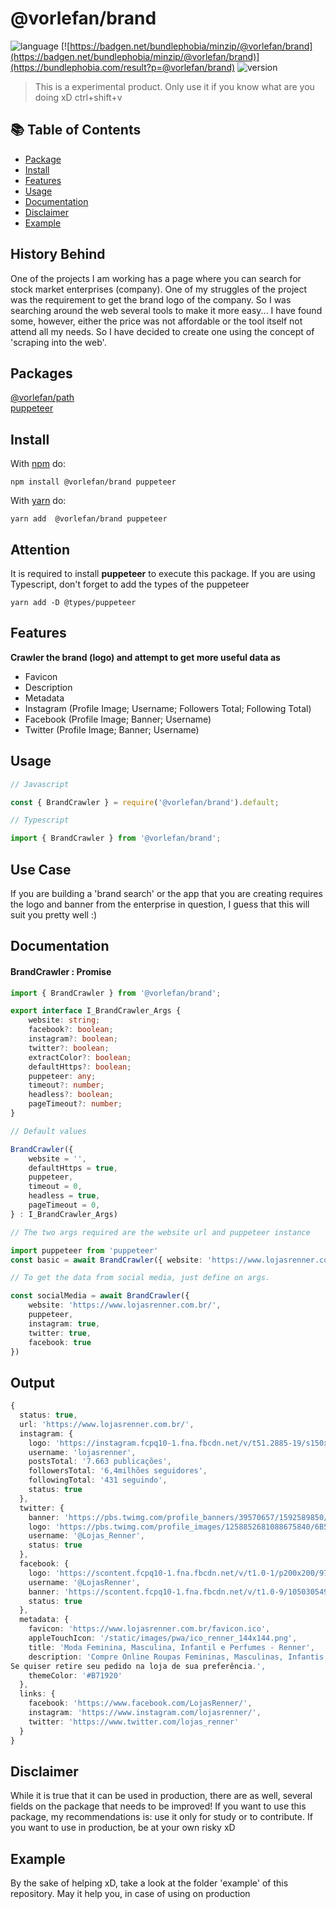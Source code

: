 # @vorlefan/brand

![language](https://img.shields.io/badge/language-typescript-blue.svg)
[![https://badgen.net/bundlephobia/minzip/@vorlefan/brand](https://badgen.net/bundlephobia/minzip/@vorlefan/brand)](https://bundlephobia.com/result?p=@vorlefan/brand)
![version](https://img.shields.io/npm/v/@vorlefan/brand)

> This is a experimental product. Only use it if you know what are you doing xD
> ctrl+shift+v

## :books: Table of Contents

-   [Package](#package)
-   [Install](#package-installation)
-   [Features](#features)
-   [Usage](#usage)
-   [Documentation](#docs)
-   [Disclaimer](#disclaimer)
-   [Example](#example)

## History Behind

One of the projects I am working has a page where you can search for stock market enterprises (company).
One of my struggles of the project was the requirement to get the brand logo of the company. So I was searching around the web several tools to make it more easy... I have found some, however, either the price was not affordable or the tool itself not attend all my needs. So I have decided to create one using the concept of 'scraping into the web'.

## Packages

[@vorlefan/path](https://github.com/DaxSoft/path) <br />
[puppeteer](https://github.com/puppeteer/puppeteer) <br />

## Install

With [npm](https://npmjs.org) do:

```
npm install @vorlefan/brand puppeteer
```

With [yarn](https://yarnpkg.com/en/) do:

```
yarn add  @vorlefan/brand puppeteer
```

## Attention

It is required to install **puppeteer** to execute this package.
If you are using Typescript, don't forget to add the types of the puppeteer

```
yarn add -D @types/puppeteer
```

## Features

**Crawler the brand (logo) and attempt to get more useful data as**

-   Favicon
-   Description
-   Metadata
-   Instagram (Profile Image; Username; Followers Total; Following Total)
-   Facebook (Profile Image; Banner; Username)
-   Twitter (Profile Image; Banner; Username)

## Usage

```ts
// Javascript

const { BrandCrawler } = require('@vorlefan/brand').default;

// Typescript

import { BrandCrawler } from '@vorlefan/brand';
```

## Use Case

If you are building a 'brand search' or the app that you are creating requires the logo and banner from the enterprise in question, I guess that this will suit you pretty well :)

## Documentation

#### BrandCrawler : Promise

```ts
import { BrandCrawler } from '@vorlefan/brand';

export interface I_BrandCrawler_Args {
    website: string;
    facebook?: boolean;
    instagram?: boolean;
    twitter?: boolean;
    extractColor?: boolean;
    defaultHttps?: boolean;
    puppeteer: any;
    timeout?: number;
    headless?: boolean;
    pageTimeout?: number;
}

// Default values

BrandCrawler({
    website = '',
    defaultHttps = true,
    puppeteer,
    timeout = 0,
    headless = true,
    pageTimeout = 0,
} : I_BrandCrawler_Args)

// The two args required are the website url and puppeteer instance

import puppeteer from 'puppeteer'
const basic = await BrandCrawler({ website: 'https://www.lojasrenner.com.br/', puppeteer })

// To get the data from social media, just define on args.

const socialMedia = await BrandCrawler({
    website: 'https://www.lojasrenner.com.br/',
    puppeteer,
    instagram: true,
    twitter: true,
    facebook: true
})

```

## Output

```ts
{
  status: true,
  url: 'https://www.lojasrenner.com.br/',
  instagram: {
    logo: 'https://instagram.fcpq10-1.fna.fbcdn.net/v/t51.2885-19/s150x150/97535538_242618216802493_3735315095777968128_n.jpg?_nc_ht=instagram.fcpq10-1.fna.fbcdn.net&_nc_ohc=MuDJ5Sot_9QAX8zYwwl&oh=a2d970591f442d18a5112ab593e274bd&oe=5F27CAB3',
    username: 'lojasrenner',
    postsTotal: '7.663 publicações',
    followersTotal: '6,4milhões seguidores',
    followingTotal: '431 seguindo',
    status: true
  },
  twitter: {
    banner: 'https://pbs.twimg.com/profile_banners/39570657/1592589850/600x200',
    logo: 'https://pbs.twimg.com/profile_images/1258852681088675840/6B5NqABb_200x200.jpg',
    username: '@Lojas_Renner',
    status: true
  },
  facebook: {
    logo: 'https://scontent.fcpq10-1.fna.fbcdn.net/v/t1.0-1/p200x200/97674179_3125074290883014_2785964363712823296_n.png?_nc_cat=1&_nc_sid=dbb9e7&_nc_oc=AQl-dS2WABWb3xXoQBKo7g7-nS7nWkKaM6TfsW_0Bm7xUF5X1AvVFToJB8Mw0BQVqvLNMdvKj_w98lVIKDKVv2uk&_nc_ht=scontent.fcpq10-1.fna&oh=b1feb5ff5c2ec33ac9a3ff6d609c143a&oe=5F216E42',
    username: '@LojasRenner',
    banner: 'https://scontent.fcpq10-1.fna.fbcdn.net/v/t1.0-9/105030549_3220730404650735_412461497651434886_n.png?_nc_cat=101&_nc_sid=6e5ad9&_nc_oc=AQnvPla9Q-x9NYrsws8l2W5TEgKfxzTYli0GnbPg0LhQhZ4Pz4aVfAtufnRSUgQRu6-wUYxJvCVXu7aB3CDOZHja&_nc_ht=scontent.fcpq10-1.fna&oh=afff6c6e415a3153deb449b5d25d590f&oe=5F2347D5',
    status: true
  },
  metadata: {
    favicon: 'https://www.lojasrenner.com.br/favicon.ico',
    appleTouchIcon: '/static/images/pwa/ico_renner_144x144.png',
    title: 'Moda Feminina, Masculina, Infantil e Perfumes - Renner',
    description: 'Compre Online Roupas Femininas, Masculinas, Infantis, Perfumes, Sapatos e Acessórios com pagamento parcelado.
Se quiser retire seu pedido na loja de sua preferência.',
    themeColor: '#B71920'
  },
  links: {
    facebook: 'https://www.facebook.com/LojasRenner/',
    instagram: 'https://www.instagram.com/lojasrenner/',
    twitter: 'https://www.twitter.com/lojas_renner'
  }
}
```

## Disclaimer

While it is true that it can be used in production, there are as well, several fields on the package that needs to be improved! If you want to use this package, my recommendations is: use it only for study or to contribute. If you want to use in production, be at your own risky xD

## Example

By the sake of helping xD, take a look at the folder 'example' of this repository. May it help you, in case of using on production
